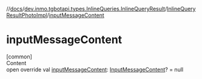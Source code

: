//[docs](../../../index.md)/[dev.inmo.tgbotapi.types.InlineQueries.InlineQueryResult](../index.md)/[InlineQueryResultPhotoImpl](index.md)/[inputMessageContent](input-message-content.md)



# inputMessageContent  
[common]  
Content  
open override val [inputMessageContent](input-message-content.md): [InputMessageContent](../../dev.inmo.tgbotapi.types.InlineQueries.abstracts/-input-message-content/index.md)? = null  



